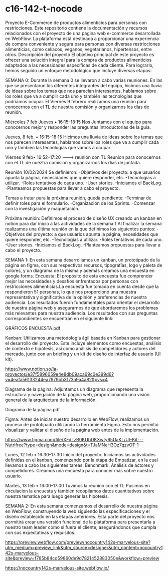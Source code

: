 # c16-142-t-nocode
Proyecto E-Commerce de productos alimenticios para personas con restricciones.
Este repositorio contiene la documentación y recursos relacionados con el proyecto de una página web e-commerce desarrollada en WebFlow. La plataforma está destinada a proporcionar una experiencia de compra conveniente y segura para personas con diversas restricciones alimenticias, como celíacos, veganos, vegetarianos, hipertensos, entre otros.
Descripción del proyecto
El objetivo principal de este proyecto es ofrecer una solución integral para la compra de productos alimenticios adaptados a las necesidades específicas de cada cliente. Para lograrlo, hemos seguido un enfoque metodológico que incluye diversas etapas:

SEMANA 0: 
Durante la semana 0 se llevaron a cabo varias reuniones. En las que se presentaron los diferentes integrantes del equipo, hicimos una lluvia de ideas sobre los temas que nos parecían interesantes, hablamos sobre los roles que va a cumplir cada uno y también las tecnologías que podríamos ocupar.
El Viernes 9 febrero realizamos una reunión para conocernos con el TL de nuestra comisión y organizarnos los días de reunión.

Miércoles 7 feb Jueves •  16:15–18:15
Nos Juntamos con el equipo para conocernos mejor y responder las preguntas introductorias de la guia.

Jueves, 8 feb.  •  16:15–18:15
Hicimos una lluvia de ideas sobre los temas que nos parecen interesantes, hablamos sobre los roles que va a cumplir cada uno y tambien las tecnologias que vamos a ocupar

Viernes 9 feb•  16:52–17:20 ---> reunión con TL
Reunion para conocernos con el TL de nueztra comision y organizarnos los dias de juntada.

Reunión 10/02/2024
Se definieron:
-Objetivos del proyecto: a que usuarios apunta la página, necesidades que quiere responder, etc.
-Tecnologías a utilizar.
-Roles tentativos de cada uno.
-User stories.
-Iniciamos el BackLog.
-Planteamos propuestas para llevar a cabo el proyecto.

Temas a tratar para la próxima reunión, queda pendiente:
-Terminar de definir roles para el formulario.
-Organización de los Sprints.
-Comenzar con la investigación y maquetación.

Próxima reunión:
Definimos el proceso de diseño UX creando un kanban en notion para dar inicio a las actividades de la semana 1
Al finalizar la semana realizamos una última reunión en la que definimos los siguientes puntos: 
-Objetivos del proyecto: a que usuarios apunta la página, necesidades que quiere responder, etc.
-Tecnologías a utilizar. 
-Roles tentativos de cada uno. 
-User stories. 
-Iniciamos el BackLog. 
-Planteamos propuestas para llevar a cabo el proyecto.

SEMANA 1:
En esta semana desarrollamos un kanban, un prototipado de la página en figma, con sus respectivos recursos, tipografías, logo y paleta de colores, y un diagrama de la misma y además creamos una encuesta en google forms.
Encuesta: El propósito de esta encuesta fue comprender mejor las necesidades y desafíos enfrentados por personas con restricciones alimenticias.La encuesta fue tomada en cuenta desde que la respondieron 51 personas, lo que nos proporcionó una muestra representativa y significativa de la opinión y preferencias de nuestra audiencia. Los resultados fueron fundamentales para orientar el desarrollo de nuestra página web y asegurarnos de que abordaremos los problemas más relevantes para nuestra audiencia.
Los resultados con sus preguntas correspondientes se encuentran en el siguiente link:

GRÁFICOS ENCUESTA.pdf

Kanban: Utilizamos una metodología ágil basada en Kanban para gestionar el desarrollo del proyecto. Este incluye elementos como encuestas, análisis de contexto e hipótesis, así como análisis de competidores y actores del mercado, junto con un briefing y un kit de diseño de interfaz de usuario (UI kit).

https://www.notion.so/la-proyectos/e37f5896059e4e8db09aca69c0e399d6?v=4eafa56133244ea7979bb3173a9a4a82&pvs=4

Diagrama de la página: Adjuntamos un diagrama que representa la estructura y navegación de la página web, proporcionando una visión general de la arquitectura de la información.

Diagrama de la página.pdf

Figma: Antes de iniciar nuestro desarrollo en WebFlow, realizamos un proceso de prototipado utilizando la herramienta Figma. Esto nos permitió visualizar y validar el diseño de la página web antes de la implementación.

https://www.figma.com/file/XFdLzB0KUbDKXwty65UaKL/UI-Kit---Nutrifree?type=design&mode=design&t=TJaMNeH3Oz7qzvOT-1

Lunes, 12 feb •  16:30–17:30
Inicio del proyecto:
Iniciamos las actividades definidas en el kanban, comenzando por la etapa de Empatizar, en la cual llevamos a cabo las siguientes tareas:
Benchmark.
Análisis de actores y competidores.
Creamos una encuesta para conocer más sobre nuestro usuario.

Martes, 13 feb •  16:00–17:00 
Tuvimos la reunion con el TL 
Pusimos en circulacion la encuesta y tambien recopilamos datos cuantitativos sobre nuestra tematica para luego generar las hipotesis.

SEMANA 2:
En esta semana comenzamos el desarrollo de nuestra página en WebFlow, construyendo la web siguiendo las especificaciones y el diseño establecido en las etapas anteriores. Esta parte del proyecto nos permitirá crear una versión funcional de la plataforma para presentarla a nuestro team leader como si fuera el cliente, asegurándonos que cumpla con sus expectativas y requisitos.

https://preview.webflow.com/preview/nocountry142s-marvelous-site?utm_medium=preview_link&utm_source=designer&utm_content=nocountry142s-marvelous-site&preview=f785b84cd59860de9d7821452883050e&workflow=preview

https://nocountry142s-marvelous-site.webflow.io/
